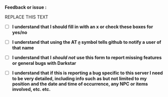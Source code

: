 **Feedback or issue :**  

REPLACE THIS TEXT

<!-- BUT NOT THIS TEXT
Do not use the AT `@`symbol as shorthand!
DO NOT REMOVE OR CHANGE THE PRE-FORMATTED TEXT! -->

- [ ] **I understand that I should fill in with an x or check these boxes for yes/no**  

- [ ] **I understand that using the AT `@` symbol tells github to notify a user of that name**  

- [ ] **I understand that I** **_should not_** **use this form to report missing features or general bugs with Darkstar**  

- [ ] **I understand that if this is reporting a bug specific to this server I need to be very detailed, including info such as but not limited to my position and the date and time of occurrence, any NPC or items involved, etc. etc.**  
